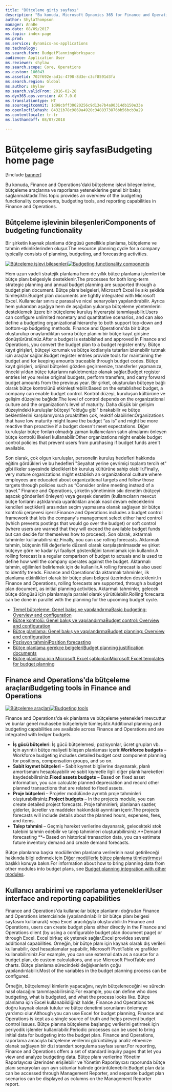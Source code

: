 ```yaml
---
title: "Bütçeleme giriş sayfası"
description: "Bu konuda, Microsoft Dynamics 365 for Finance and Operations'daki bütçeleme işlevi bileşenlerine, bütçeleme araçlarına ve raporlama yeteneklerine genel bir bakış sağlanmaktadır."
author: ShylaThompson
manager: AnnBe
ms.date: 08/09/2017
ms.topic: index-page
ms.prod: 
ms.service: dynamics-ax-applications
ms.technology: 
ms.search.form: BudgetPlanningWorkspace
audience: Application User
ms.reviewer: shylaw
ms.search.scope: Core, Operations
ms.custom: 106043
ms.assetid: 702f692e-ad1c-4798-8d3e-c3cf8591d3fa
ms.search.region: Global
ms.author: shylaw
ms.search.validFrom: 2016-02-28
ms.dyn365.ops.version: AX 7.0.0
ms.translationtype: HT
ms.sourcegitcommit: 1d98cbff30620256c9d13e7b4a90314db150e33e
ms.openlocfilehash: 84321b78c9869a4920c3488373876bb56bcb3a29
ms.contentlocale: tr-tr
ms.lasthandoff: 08/07/2018

---
```


# <a name="budgeting-home-page"></a><span data-ttu-id="8638b-103">Bütçeleme giriş sayfası</span><span class="sxs-lookup"><span data-stu-id="8638b-103">Budgeting home page</span></span>

[!include [banner](../includes/banner.md)]

<span data-ttu-id="8638b-104">Bu konuda, Finance and Operations'daki bütçeleme işlevi bileşenlerine, bütçeleme araçlarına ve raporlama yeteneklerine genel bir bakış sağlanmaktadır.</span><span class="sxs-lookup"><span data-stu-id="8638b-104">This topic provides an overview of the budgeting functionality components, budgeting tools, and reporting capabilities in Finance and Operations.</span></span> 

<a name="components-of-budgeting-functionality"></a><span data-ttu-id="8638b-105">Bütçeleme işlevinin bileşenleri</span><span class="sxs-lookup"><span data-stu-id="8638b-105">Components of budgeting functionality</span></span>
-------------------------------------

<span data-ttu-id="8638b-106">Bir şirketin kaynak planlama döngüsü genellikle planlama, bütçeleme ve tahmin etkinliklerinden oluşur.</span><span class="sxs-lookup"><span data-stu-id="8638b-106">The resource planning cycle for a company typically consists of planning, budgeting, and forecasting activities.</span></span>

<span data-ttu-id="8638b-107">[![Bütçeleme işlevi bileşenleri](./media/budgeting-functionality-components.jpg)](./media/budgeting-functionality-components.jpg)</span><span class="sxs-lookup"><span data-stu-id="8638b-107">[![Budgeting functionality components](./media/budgeting-functionality-components.jpg)](./media/budgeting-functionality-components.jpg)</span></span>

<span data-ttu-id="8638b-108">Hem uzun vadeli stratejik planlama hem de yıllık bütçe planlama işlemleri bir bütçe planı belgesiyle desteklenir.</span><span class="sxs-lookup"><span data-stu-id="8638b-108">The processes for both long-term strategic planning and annual budget planning are supported through a budget plan document.</span></span> <span data-ttu-id="8638b-109">Bütçe planı belgeleri, Microsoft Excel ile sıkı şekilde tümleşiktir.</span><span class="sxs-lookup"><span data-stu-id="8638b-109">Budget plan documents are tightly integrated with Microsoft Excel.</span></span> <span data-ttu-id="8638b-110">Kullanıcılar sınırsız parasal ve nicel senaryoları yapılandırabilir. Ayrıca hem yukarıdan aşağıya hem de aşağıdan yukarıya bütçeleme yöntemlerini desteklemek üzere bir bütçeleme kuruluş hiyerarşisi tanımlayabilir.</span><span class="sxs-lookup"><span data-stu-id="8638b-110">Users can configure unlimited monetary and quantitative scenarios, and can also define a budgeting organizational hierarchy to both support top-down and bottom-up budgeting methods.</span></span> <span data-ttu-id="8638b-111">Finance and Operations'da bir bütçe oluşturulup onaylandıktan sonra bütçe planını bir bütçe kayıt girişine dönüştürürsünüz.</span><span class="sxs-lookup"><span data-stu-id="8638b-111">After a budget is established and approved in Finance and Operations, you convert the budget plan to a budget register entry.</span></span> <span data-ttu-id="8638b-112">Bütçe kayıt girişleri, bütçeyi korumak ve bütçe kodlarıyla tutarları izlenebilir tutmak için araçlar sağlar.</span><span class="sxs-lookup"><span data-stu-id="8638b-112">Budget register entries provide tools for maintaining the budget and for keeping amounts traceable through budget codes.</span></span> <span data-ttu-id="8638b-113">Bütçe kayıt girişleri, orijinal bütçeleri gözden geçirmenize, transferler yapmanıza, önceki yıldan bütçe tutarlarını nakletmenize olanak sağlar.</span><span class="sxs-lookup"><span data-stu-id="8638b-113">Budget register entries let you revise original budgets, perform transfers, and carry forward budget amounts from the previous year.</span></span> <span data-ttu-id="8638b-114">Bir şirket, oluşturulan bütçeye bağlı olarak bütçe kontrolünü etkinleştirebilir.</span><span class="sxs-lookup"><span data-stu-id="8638b-114">Based on the established budget, a company can enable budget control.</span></span> <span data-ttu-id="8638b-115">Kontrol düzeyi, kuruluşun kültürüne ve gelişim düzeyine bağlıdır.</span><span class="sxs-lookup"><span data-stu-id="8638b-115">The level of control depends on the organizational culture and the organization's level of maturity.</span></span> <span data-ttu-id="8638b-116">Daha düşük bir gelişim düzeyindeki kuruluşlar bütçeyi "olduğu gibi" bırakabilir ve bütçe beklentilerini karşılamıyorsa proaktiften çok, reaktif olabilirler.</span><span class="sxs-lookup"><span data-stu-id="8638b-116">Organizations that have low maturity might leave the budget “as is” and might be more reactive than proactive if a budget doesn't meet expectations.</span></span> <span data-ttu-id="8638b-117">Diğer kuruluşlar bütçe fonları olmadığı zaman kullanıcıların satın almalarını önleyen bütçe kontrolü ilkeleri kullanabilir.</span><span class="sxs-lookup"><span data-stu-id="8638b-117">Other organizations might enable budget control policies that prevent users from purchasing if budget funds aren't available.</span></span>

<span data-ttu-id="8638b-118">Son olarak, çok olgun kuruluşlar, personelin kuruluş hedefleri hakkında eğitim gördükleri ve bu hedefleri "Seyahat yerine çevrimiçi toplantı tercih et" gibi ilkeler sayesinde izledikleri bir kuruluş kültürüne sahip olabilir.</span><span class="sxs-lookup"><span data-stu-id="8638b-118">Finally, very mature organizations might establish an organizational culture where employees are educated about organizational targets and follow those targets through policies such as “Consider online meeting instead of a travel.”</span></span> <span data-ttu-id="8638b-119">Finance and Operations, şirketin yönetiminin sıkı denetim (bütçeyi aşacak gönderileri önleyen) veya gevşek denetim (kullanıcıların mevcut bütçe fonlarını aştıklarında uyarıldıkları ancak nasıl devam edeceklerini kendileri seçtikleri) arasından seçim yapmasına olanak sağlayan bir bütçe kontrolü çerçevesi içerir.</span><span class="sxs-lookup"><span data-stu-id="8638b-119">Finance and Operations includes a budget control framework that lets the company's management select either hard control (which prevents postings that would go over the budget) or soft control (where users are warned that they will exceed the available budget funds but can decide for themselves how to proceed).</span></span> <span data-ttu-id="8638b-120">Son olarak, aktarmalı tahminler kullanabilirsiniz.</span><span class="sxs-lookup"><span data-stu-id="8638b-120">Finally, you can use rolling forecasts.</span></span> <span data-ttu-id="8638b-121">Aktarmalı tahmin, bütçenin fiili değerlerle düzenli olarak karşılaştırılmasıdır ve şirket bütçeye göre ne kadar iyi faaliyet gösterdiğini tanımlamak için kullanılır.</span><span class="sxs-lookup"><span data-stu-id="8638b-121">A rolling forecast is a regular comparison of budget to actuals and is used to define how well the company operates against the budget.</span></span> <span data-ttu-id="8638b-122">Aktarmalı tahmin, eğilimleri belirlemek için de kullanılır.</span><span class="sxs-lookup"><span data-stu-id="8638b-122">A rolling forecast is also used to identify trends.</span></span> <span data-ttu-id="8638b-123">Finance and Operations'da aktarmalı tahminler, ilk planlama etkinlikleri olarak bir bütçe planı belgesi üzerinden desteklenir.</span><span class="sxs-lookup"><span data-stu-id="8638b-123">In Finance and Operations, rolling forecasts are supported, through a budget plan document, as initial planning activities.</span></span> <span data-ttu-id="8638b-124">Aktarmalı tahminler, gelecek bütçe döngüsü için planlamayla paralel olarak yürütülebilir.</span><span class="sxs-lookup"><span data-stu-id="8638b-124">Rolling forecasts can be done in parallel with the planning for the upcoming budget cycle.</span></span>

-   [<span data-ttu-id="8638b-125">Temel bütçeleme: Genel bakış ve yapılandırma</span><span class="sxs-lookup"><span data-stu-id="8638b-125">Basic budgeting: Overview and configuration</span></span>](basic-budgeting-overview-configuration.md)
-   [<span data-ttu-id="8638b-126">Bütçe kontrolü: Genel bakış ve yapılandırma</span><span class="sxs-lookup"><span data-stu-id="8638b-126">Budget control: Overview and configuration</span></span>](budget-control-overview-configuration.md)
-   [<span data-ttu-id="8638b-127">Bütçe planlama: Genel bakış ve yapılandırma</span><span class="sxs-lookup"><span data-stu-id="8638b-127">Budget planning: Overview and configuration</span></span>](budget-planning-overview-configuration.md)
-   [<span data-ttu-id="8638b-128">Pozisyon tahmini</span><span class="sxs-lookup"><span data-stu-id="8638b-128">Position forecasting</span></span>](position-forecasting.md)
-   [<span data-ttu-id="8638b-129">Bütçe planlama gerekçe belgeleri</span><span class="sxs-lookup"><span data-stu-id="8638b-129">Budget planning justification documents</span></span>](budget-planning-justification-docs.md)
-   [<span data-ttu-id="8638b-130">Bütçe planlama için Microsoft Excel şablonları</span><span class="sxs-lookup"><span data-stu-id="8638b-130">Microsoft Excel templates for budget planning</span></span>](budget-planning-excel-templates.md)

## <a name="budgeting-tools-in-finance-and-operations"></a><span data-ttu-id="8638b-131">Finance and Operations'da bütçeleme araçları</span><span class="sxs-lookup"><span data-stu-id="8638b-131">Budgeting tools in Finance and Operations</span></span>
<span data-ttu-id="8638b-132">[![Bütçeleme araçları](./media/budgeting-tools.jpg)](./media/budgeting-tools.jpg)</span><span class="sxs-lookup"><span data-stu-id="8638b-132">[![Budgeting tools](./media/budgeting-tools.jpg)](./media/budgeting-tools.jpg)</span></span> 

<span data-ttu-id="8638b-133">Finance and Operations'da ek planlama ve bütçeleme yetenekleri mevcuttur ve bunlar genel muhasebe bütçeleriyle tümleşiktir.</span><span class="sxs-lookup"><span data-stu-id="8638b-133">Additional planning and budgeting capabilities are available across Finance and Operations and are integrated with ledger budgets.</span></span>

-   <span data-ttu-id="8638b-134">**İş gücü bütçeleri**: İş gücü bütçelemesi; pozisyonlar, ücret grupları vb. için ayrıntılı bütçe maliyeti bileşen planlaması içerir.</span><span class="sxs-lookup"><span data-stu-id="8638b-134">**Workforce budgets** – Workforce budgeting includes detailed budget cost component planning for positions, compensation groups, and so on.</span></span>
-   <span data-ttu-id="8638b-135">**Sabit kıymet bütçeleri** – Sabit kıymet bilgilerine dayanarak, planlı amortismanı hesaplayabilir ve sabit kıymetle ilgili diğer planlı hareketleri kaydedebilirsiniz.</span><span class="sxs-lookup"><span data-stu-id="8638b-135">**Fixed assets budgets** – Based on fixed asset information, you can calculate planned depreciation and record other planned transactions that are related to fixed assets.</span></span>
-   <span data-ttu-id="8638b-136">**Proje bütçeleri** – Projeler modülünde ayrıntılı proje tahminleri oluşturabilirsiniz.</span><span class="sxs-lookup"><span data-stu-id="8638b-136">**Project budgets** – In the projects module, you can create detailed project forecasts.</span></span> <span data-ttu-id="8638b-137">Proje tahminleri; planlanan saatler, giderler, ücretler ve maddeler hakkındaki ayrıntıları içerir.</span><span class="sxs-lookup"><span data-stu-id="8638b-137">The projects forecasts will include details about the planned hours, expenses, fees, and items.</span></span>
-   <span data-ttu-id="8638b-138">**Talep tahmini** – Geçmiş hareket verilerine dayanarak, gelecekteki stok talebini tahmin edebilir ve talep tahminleri oluşturabilirsiniz.</span><span class="sxs-lookup"><span data-stu-id="8638b-138">**Demand forecasting **– Based on historical transaction data, you can estimate future inventory demand and create demand forecasts.</span></span>

<span data-ttu-id="8638b-139">Bütçe planlarına başka modüllerden planlama verilerinin nasıl getirileceği hakkında bilgi edinmek için [Diğer modüllerle bütçe planlama tümleştirmesi](budget-planning-integration-other-modules.md) başlıklı konuya bakın.</span><span class="sxs-lookup"><span data-stu-id="8638b-139">For information about how to bring planning data from other modules into budget plans, see [Budget planning integration with other modules](budget-planning-integration-other-modules.md).</span></span>

## <a name="user-interface-and-reporting-capabilities"></a><span data-ttu-id="8638b-140">Kullanıcı arabirimi ve raporlama yetenekleri</span><span class="sxs-lookup"><span data-stu-id="8638b-140">User interface and reporting capabilities</span></span>
<span data-ttu-id="8638b-141">Finance and Operations'da kullanıcılar bütçe planlarını doğrudan Finance and Operations istemcisinde (yapılandırılabilir bir bütçe planı belgesi sayfasını kullanarak) veya Excel aracılığıyla oluşturabilir.</span><span class="sxs-lookup"><span data-stu-id="8638b-141">In Finance and Operations, users can create budget plans either directly in the Finance and Operations client (by using a configurable budget plan document page) or through Excel.</span></span> <span data-ttu-id="8638b-142">Excel birkaç ek yetenek sağlar.</span><span class="sxs-lookup"><span data-stu-id="8638b-142">Excel provides several additional capabilities.</span></span> <span data-ttu-id="8638b-143">Örneğin, bir bütçe planı için kaynak olarak dış verileri kullanabilir, özel hesaplamalar yapabilir, Microsoft PivotTable ve grafikler kullanabilirsiniz.</span><span class="sxs-lookup"><span data-stu-id="8638b-143">For example, you can use external data as a source for a budget plan, do custom calculations, and use Microsoft PivotTable and charts.</span></span> <span data-ttu-id="8638b-144">Bütçe planlama sürecindeki değişkenlerin çoğu yapılandırılabilir.</span><span class="sxs-lookup"><span data-stu-id="8638b-144">Most of the variables in the budget planning process can be configured.</span></span> 

<span data-ttu-id="8638b-145">Örneğin, bütçelemeyi kimlerin yapacağını, neyin bütçeleneceğini ve sürecin nasıl olacağını tanımlayabilirsiniz.</span><span class="sxs-lookup"><span data-stu-id="8638b-145">For example, you can define who does budgeting, what is budgeted, and what the process looks like.</span></span> <span data-ttu-id="8638b-146">Bütçe planlama için Excel kullanabildiğiniz halde, Finance and Operations tek doğru kaynak olarak tutulur ve bütçe denetimi sorunlarını önlemeye yardımcı olur.</span><span class="sxs-lookup"><span data-stu-id="8638b-146">Although you can use Excel for budget planning, Finance and Operations is kept as a single source of truth and helps prevent budget control issues.</span></span> <span data-ttu-id="8638b-147">Bütçe planına bütçeleme başlangıç verilerini getirmek için periyodik işlemler kullanılabilir.</span><span class="sxs-lookup"><span data-stu-id="8638b-147">Periodic processes can be used to bring initial data for budgeting into the budget plan.</span></span> <span data-ttu-id="8638b-148">Finance and Operations, raporlama amacıyla bütçeleme verilerini görüntüleyip analiz etmenize olanak sağlayan bir dizi standart sorgulama sayfası sunar.</span><span class="sxs-lookup"><span data-stu-id="8638b-148">For reporting, Finance and Operations offers a set of standard inquiry pages that let you view and analyze budgeting data.</span></span> <span data-ttu-id="8638b-149">Bütçe planı verilerine Yönetim Raporlayıcısı üzerinden erişilebilir ve Yönetim Raporlayıcısı raporunda bütçe planı senaryoları ayrı ayrı sütunlar halinde görüntülenebilir.</span><span class="sxs-lookup"><span data-stu-id="8638b-149">Budget plan data can be accessed through Management Reporter, and separate budget plan scenarios can be displayed as columns on the Management Reporter report.</span></span>







